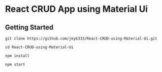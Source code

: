 # React CRUD App using Material Ui

## Getting Started
```
git clone https://github.com/jeyk333/React-CRUD-using-Material-Ui.git

cd React-CRUD-using-Material-Ui

npm install

npm start
```
